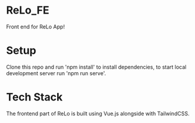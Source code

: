 # ReLo_FE
Front end for ReLo App!

# Setup
Clone this repo and run 'npm install' to install dependencies, to start local development server run 'npm run serve'.

# Tech Stack
The frontend part of ReLo is built using Vue.js alongside with TailwindCSS.
